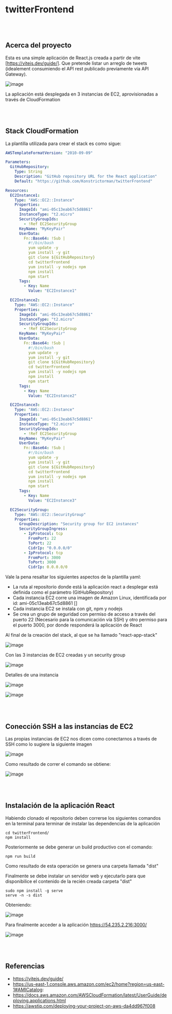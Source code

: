 # twitterFrontend
<br><br>
## Acerca del proyecto

Esta es una simple aplicación de React.js creada a partir de vite [https://vitejs.dev/guide/].  Que pretende listar un arreglo de tweets (idealement consumiendo el API rest publicado previamente vía API Gateway).

![image](https://github.com/Konstrictorman/twitterFrontend/assets/5210457/97c09b92-ad12-4f17-b5c4-c5cb3fff673f)

La aplicación está desplegada en 3 instancias de EC2, aprovisionadas a través de CloudFormation

<br><br>
## Stack CloudFormation

La plantilla utilizada para crear el stack es como sigue:

```yaml
AWSTemplateFormatVersion: "2010-09-09"

Parameters:
  GitHubRepository:
    Type: String
    Description: "GitHub repository URL for the React application"
    Default: "https://github.com/Konstrictorman/twitterFrontend"

Resources:
  EC2Instance1:
    Type: "AWS::EC2::Instance"
    Properties:
      ImageId: "ami-05c13eab67c5d8861"
      InstanceType: "t2.micro"
      SecurityGroupIds:
        - !Ref EC2SecurityGroup
      KeyName: "MyKeyPair"
      UserData:
        Fn::Base64: !Sub |
          #!/bin/bash
          yum update -y
          yum install -y git
          git clone ${GitHubRepository}
          cd twitterFrontend
          yum install -y nodejs npm
          npm install
          npm start
      Tags:
        - Key: Name
          Value: "EC2Instance1"

  EC2Instance2:
    Type: "AWS::EC2::Instance"
    Properties:
      ImageId: "ami-05c13eab67c5d8861"
      InstanceType: "t2.micro"
      SecurityGroupIds:
        - !Ref EC2SecurityGroup
      KeyName: "MyKeyPair"
      UserData:
        Fn::Base64: !Sub |
          #!/bin/bash
          yum update -y
          yum install -y git
          git clone ${GitHubRepository}
          cd twitterFrontend
          yum install -y nodejs npm
          npm install
          npm start
      Tags:
        - Key: Name
          Value: "EC2Instance2"

  EC2Instance3:
    Type: "AWS::EC2::Instance"
    Properties:
      ImageId: "ami-05c13eab67c5d8861"
      InstanceType: "t2.micro"
      SecurityGroupIds:
        - !Ref EC2SecurityGroup
      KeyName: "MyKeyPair"
      UserData:
        Fn::Base64: !Sub |
          #!/bin/bash
          yum update -y
          yum install -y git
          git clone ${GitHubRepository}
          cd twitterFrontend
          yum install -y nodejs npm
          npm install
          npm start
      Tags:
        - Key: Name
          Value: "EC2Instance3"

  EC2SecurityGroup:
    Type: "AWS::EC2::SecurityGroup"
    Properties:
      GroupDescription: "Security group for EC2 instances"
      SecurityGroupIngress:
        - IpProtocol: tcp
          FromPort: 22
          ToPort: 22
          CidrIp: "0.0.0.0/0"
        - IpProtocol: tcp
          FromPort: 3000
          ToPort: 3000
          CidrIp: 0.0.0.0/0
```

Vale la pena resaltar los siguientes aspectos de la plantilla yaml:

- La ruta al repositorio donde está la aplicación react a desplegar está definida como el parámetro (GitHubRepository)
- Cada instancia EC2 corre una imagen de Amazon Linux, identificada por id: ami-05c13eab67c5d8861 []
- Cada instancia EC2 se instala con git, npm y nodejs
- Se crea un grupo de seguridad con permiso de acceso a través del puerto 22 (Necesario para la comunicación vía SSH) y otro permiso para el puerto 3000, por donde responderá la aplicación de React


Al final de la creación del stack, al que se ha llamado  "react-app-stack"

![image](https://github.com/Konstrictorman/twitterFrontend/assets/5210457/7a79977c-b45e-48f5-9c9b-40a839cb6f89)

Con las 3 instancias de EC2 creadas y un security group

![image](https://github.com/Konstrictorman/twitterFrontend/assets/5210457/bf2924e5-64fd-4b93-a33b-42e514a93f8c)

Detalles de una instancia

![image](https://github.com/Konstrictorman/twitterFrontend/assets/5210457/b7303e03-9b54-4343-9d59-ed52babb18d1)

![image](https://github.com/Konstrictorman/twitterFrontend/assets/5210457/03483d4b-9d1e-424c-9a91-bfae87c6336b)

  <br><br>
## Conección SSH a las instancias de EC2

Las propias instancias de EC2 nos dicen como conectarnos a través de SSH como lo sugiere la siguiente imagen

![image](https://github.com/Konstrictorman/twitterFrontend/assets/5210457/c8a18d63-50e5-4fdf-8d69-34fa75676907)

Como resultado de correr el comando se obtiene:

![image](https://github.com/Konstrictorman/twitterFrontend/assets/5210457/45c85ed8-22a4-4a15-9db1-b90bcdfea3bb)

<br><br>
## Instalación de la aplicación React

Habiendo clonado el repositorio deben correrse los siguientes comandos en la terminal para terminar de instalar las dependencias de la aplicación

```
cd twitterFrontend/
npm install
```

Posteriormente se debe generar un build productivo con el comando:
```
npm run build
```
Como resultado de esta operación se genera una carpeta llamada "dist"
  
Finalmente se debe instalar un servidor web y ejecutarlo para que disponibilice el contenido de la recién creada carpeta "dist"
```
sudo npm install -g serve
serve -n -s dist
```

Obteniendo:
  
![image](https://github.com/Konstrictorman/twitterFrontend/assets/5210457/bde4c3b1-23ba-46ce-b0b1-ee9883986eac)

Para finalmente acceder a la aplicación https://54.235.2.216:3000/

![image](https://github.com/Konstrictorman/twitterFrontend/assets/5210457/3d64f5e9-7ed8-4ad2-b4cd-35abab78fb30)


<br><br>
## Referencias

- https://vitejs.dev/guide/
- https://us-east-1.console.aws.amazon.com/ec2/home?region=us-east-1#AMICatalog:
- https://docs.aws.amazon.com/AWSCloudFormation/latest/UserGuide/deploying.applications.html
- https://awstip.com/deploying-your-project-on-aws-da4dd967f008
  


  






  


